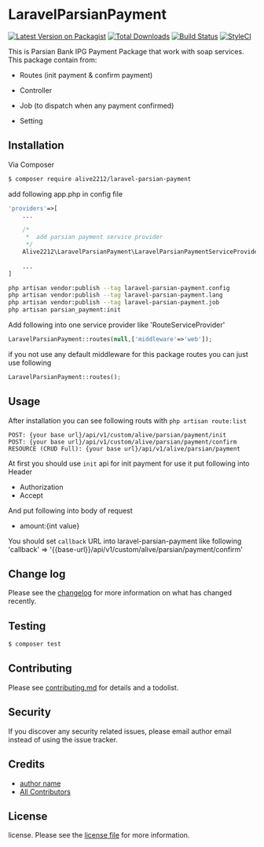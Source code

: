 # LaravelParsianPayment

[![Latest Version on Packagist][ico-version]][link-packagist]
[![Total Downloads][ico-downloads]][link-downloads]
[![Build Status][ico-travis]][link-travis]
[![StyleCI][ico-styleci]][link-styleci]

This is Parsian Bank IPG Payment Package that work with soap services.
This package contain from:

* Routes (init payment & confirm payment)

* Controller

* Job (to dispatch when any payment confirmed)

* Setting

## Installation

Via Composer

``` bash
$ composer require alive2212/laravel-parsian-payment
```
add following app.php in config file 

```php
'providers'=>[
    ...

    /*
     *  add parsian payment service provider
     */
    Alive2212\LaravelParsianPayment\LaravelParsianPaymentServiceProvider::class,
    
    ...
]
```

``` bash
php artisan vendor:publish --tag laravel-parsian-payment.config
php artisan vendor:publish --tag laravel-parsian-payment.lang
php artisan vendor:publish --tag laravel-parsian-payment.job
php artisan parsian_payment:init
```

Add following into one service provider like 'RouteServiceProvider'
```php
LaravelParsianPayment::routes(null,['middleware'=>'web']);
```
 if you not use any default middleware for this package routes you can just use following
```php
LaravelParsianPayment::routes();
``` 

## Usage

After installation you can see following routs with ```php artisan route:list```
```
POST: {your base url}/api/v1/custom/alive/parsian/payment/init 
POST: {your base url}/api/v1/custom/alive/parsian/payment/confirm  
RESOURCE (CRUD Full): {your base url}/api/v1/alive/parsian/payment 
```

At first you should use `init` api for init payment for use it put following into Header
* Authorization
* Accept

And put following into body of request
* amount:{int value}

You should set `callback` URL into laravel-parsian-payment like following
'callback' => '{{base-url}}/api/v1/custom/alive/parsian/payment/confirm'


## Change log

Please see the [changelog](changelog.md) for more information on what has changed recently.

## Testing

``` bash
$ composer test
```

## Contributing

Please see [contributing.md](contributing.md) for details and a todolist.

## Security

If you discover any security related issues, please email author email instead of using the issue tracker.

## Credits

- [author name][link-author]
- [All Contributors][link-contributors]

## License

license. Please see the [license file](license.md) for more information.

[ico-version]: https://img.shields.io/packagist/v/alive2212/laravelparsianpayment.svg?style=flat-square
[ico-downloads]: https://img.shields.io/packagist/dt/alive2212/laravelparsianpayment.svg?style=flat-square
[ico-travis]: https://img.shields.io/travis/alive2212/laravelparsianpayment/master.svg?style=flat-square
[ico-styleci]: https://styleci.io/repos/12345678/shield

[link-packagist]: https://packagist.org/packages/alive2212/laravelparsianpayment
[link-downloads]: https://packagist.org/packages/alive2212/laravelparsianpayment
[link-travis]: https://travis-ci.org/alive2212/laravelparsianpayment
[link-styleci]: https://styleci.io/repos/12345678
[link-author]: https://github.com/alive2212
[link-contributors]: ../../contributors]